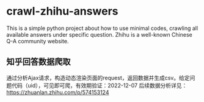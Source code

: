 # crawl-zhihu-answers
This is a simple python project about how to use minimal codes, crawling all available answers under specific question. Zhihu is a well-known Chinese Q-A community website.

## 知乎回答数据爬取
通过分析Ajax请求，构造动态渲染页面的request，返回数据并生成csv。给定问题代码（uid），可见即可爬，有效期验证：2022-12-07
后续数据分析详见：https://zhuanlan.zhihu.com/p/574153124
